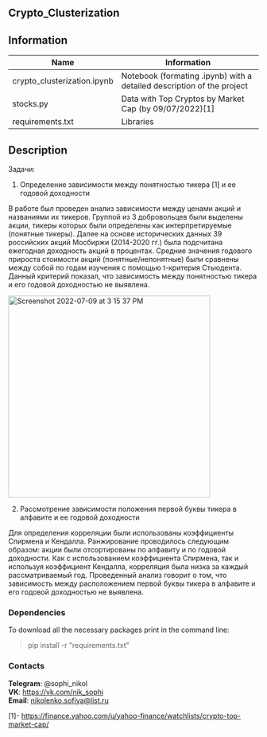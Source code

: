 ## Crypto_Clusterization


## Information 

| Name | Information | 
|----------------|----------------|
| crypto_clusterization.ipynb | Notebook (formating .ipynb) with a detailed description of the project |
| stocks.py | Data with Top Cryptos by Market Cap (by 09/07/2022)[1] |
| requirements.txt | Libraries |


## Description

Задачи: 
1. Определение зависимости между понятностью тикера [1] и ее годовой доходности

В работе был проведен анализ зависимости между ценами акций и названиями их тикеров. Группой из 3 добровольцев были выделены акции, тикеры которых были определены как интерпретируемые (понятные тикеры). Далее на основе исторических данных 39 российских акций Мосбиржи (2014-2020 гг.) была подсчитана ежегодная доходность акций в процентах. Средние значения годового прироста стоимости акций (понятные/непонятные) были сравнены между собой по годам изучения с помощью t-критерия Стьюдента. Данный критерий показал, что зависимость между понятностью тикера и его годовой доходностью не выявлена.

<img width="406" alt="Screenshot 2022-07-09 at 3 15 37 PM" src="https://user-images.githubusercontent.com/75318962/178105348-7343300b-14f2-42f3-9b6d-fdf5c514473c.png">

2. Рассмотрение зависимости положения первой буквы тикера в алфавите и ее годовой доходности

Для определения корреляции были использованы коэффициенты Спирмена и Кендалла. Ранжирование проводилось следующим образом: акции были отсортированы по алфавиту и по годовой доходности. Как с использованием коэффициента Спирмена, так и используя коэффициент Кендалла, корреляция была низка за каждый рассматриваемый год. Проведенный анализ говорит о том, что зависимость между расположением первой буквы тикера в алфавите и его годовой доходностью не выявлена. 

###                                                                   Dependencies

  To download all the necessary packages print in the command line:
  > pip install -r "requirements.txt"

  

###                                                                    Contacts


  **Telegram**: @sophi_nikol\
  **VK**: https://vk.com/nik_sophi \
  **Email**: nikolenko.sofiya@list.ru 
  
  [1]- https://finance.yahoo.com/u/yahoo-finance/watchlists/crypto-top-market-cap/
